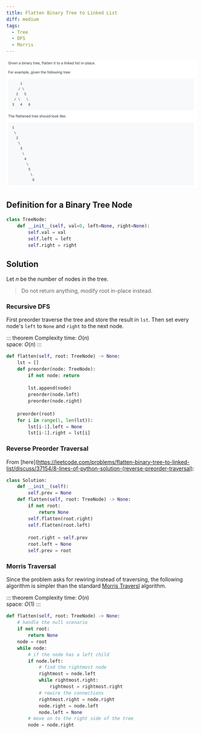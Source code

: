 ```yaml
---
title: Flatten Binary Tree to Linked List
diff: medium
tags:
  - Tree
  - DFS
  - Morris
---
```


<img class="medium-zoom" src="/algo/flatten-binary-tree-to-linked-list.png" alt="https://leetcode.com/problems/flatten-binary-tree-to-linked-list">

## Definition for a Binary Tree Node

```py
class TreeNode:
    def __init__(self, val=0, left=None, right=None):
        self.val = val
        self.left = left
        self.right = right
```

## Solution

Let $n$ be the number of nodes in the tree.

> Do not return anything, modify root in-place instead.

### Recursive DFS

First preorder traverse the tree and store the result in `lst`. Then set every node's `left` to `None` and `right` to the next node.

::: theorem Complexity
time: $O(n)$  
space: $O(n)$
:::

```py
def flatten(self, root: TreeNode) -> None:
    lst = []
    def preorder(node: TreeNode):
        if not node: return

        lst.append(node)
        preorder(node.left)
        preorder(node.right)

    preorder(root)
    for i in range(1, len(lst)):
        lst[i-1].left = None
        lst[i-1].right = lst[i]
```

### Reverse Preorder Traversal

From [here](https://leetcode.com/problems/flatten-binary-tree-to-linked-list/discuss/37154/8-lines-of-python-solution-(reverse-preorder-traversal):

```py
class Solution:
    def __init__(self):
        self.prev = None
    def flatten(self, root: TreeNode) -> None:
        if not root:
            return None
        self.flatten(root.right)
        self.flatten(root.left)

        root.right = self.prev
        root.left = None
        self.prev = root
```

### Morris Traversal

Since the problem asks for rewiring instead of traversing, the following algorithm is simpler than the standard [Morris Traversl](/blog/interview_algo.md#morris-traversal) algorithm.

::: theorem Complexity
time: $O(n)$  
space: $O(1)$
:::

```py
def flatten(self, root: TreeNode) -> None:
    # handle the null scenario
    if not root:
        return None
    node = root
    while node:
        # if the node has a left child
        if node.left:
            # find the rightmost node
            rightmost = node.left
            while rightmost.right:
                rightmost = rightmost.right
            # rewire the connections
            rightmost.right = node.right
            node.right = node.left
            node.left = None
        # move on to the right side of the tree
        node = node.right
```
